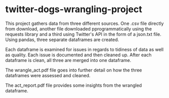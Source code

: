 # twitter-dogs-wrangling-project

This project gathers data from three different sources.  One .csv file directly from download, another file downloaded pprogrammatically using the requests
library and a third using Twitter's API in the form of a json.txt file.  Using pandas, three separate dataframes are created.

Each dataframe is examined for issues in regards to tidiness of data as well as quality.  Each issue is documented and then cleaned up.  After each dataframe is clean, all three are merged into one dataframe.

The wrangle_act.pdf file goes into further detail on how the three dataframes were assessed and cleaned.

The act_report.pdf file provides some insights from the wrangled dataframe.

